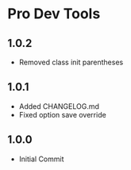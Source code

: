 # Pro Dev Tools #

## 1.0.2 ##
- Removed class init parentheses

## 1.0.1 ##
- Added CHANGELOG.md
- Fixed option save override

## 1.0.0 ##
- Initial Commit
